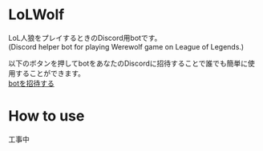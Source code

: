 # LoLWolf
LoL人狼をプレイするときのDiscord用botです。  
(Discord helper bot for playing Werewolf game on League of Legends.)

以下のボタンを押してbotをあなたのDiscordに招待することで誰でも簡単に使用することができます。  
[botを招待する](https://discord.com/api/oauth2/authorize?client_id=892164572604162079&permissions=0&scope=bot)


# How to use
工事中
